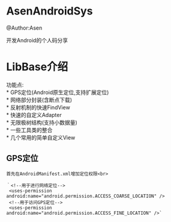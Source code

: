 # AsenAndroidSys
@Author:Asen

开发Android的个人码分享


LibBase介绍
======
功能点:<br>
    * GPS定位(Android原生定位,支持扩展定位)<br>
    * 网络部分封装(含断点下载)<br>
    * 反射机制的快速FindView<br>
    * 快速的自定义Adapter<br>
    * 无限极树结构(支持小数据量)<br>
    * 一些工具类的整合<br>
    * 几个常用的简单自定义View<br>
    
## GPS定位
    首先在AndroidManifest.xml增加定位权限<br>

    ｀<!--用于进行网络定位-->
     <uses-permission android:name="android.permission.ACCESS_COARSE_LOCATION" />
     <!--用于访问GPS定位-->
     <uses-permission android:name="android.permission.ACCESS_FINE_LOCATION" />`
